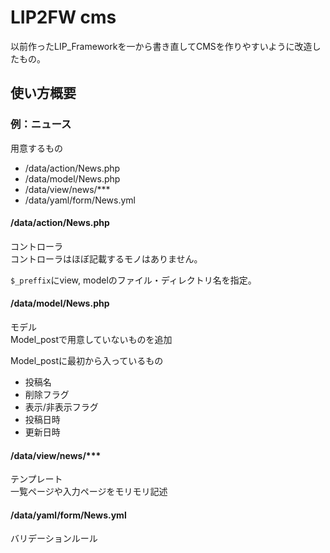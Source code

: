 # LIP2FW cms

以前作ったLIP_Frameworkを一から書き直してCMSを作りやすいように改造したもの。

## 使い方概要

### 例：ニュース

用意するもの

* /data/action/News.php
* /data/model/News.php
* /data/view/news/***
* /data/yaml/form/News.yml

#### /data/action/News.php
コントローラ  
コントローラはほぼ記載するモノはありません。

`$_preffix`にview, modelのファイル・ディレクトリ名を指定。

#### /data/model/News.php
モデル  
Model_postで用意していないものを追加

Model_postに最初から入っているもの

* 投稿名
* 削除フラグ
* 表示/非表示フラグ
* 投稿日時
* 更新日時

#### /data/view/news/***
テンプレート  
一覧ページや入力ページをモリモリ記述

#### /data/yaml/form/News.yml
バリデーションルール